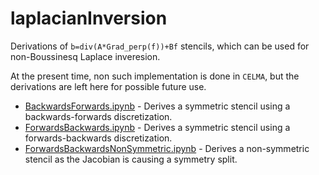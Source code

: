 # laplacianInversion

Derivations of `b=div(A*Grad_perp(f))+Bf` stencils, which can be used for
non-Boussinesq Laplace inveresion.

At the present time, non such implementation is done in `CELMA`, but the
derivations are left here for possible future use.

* [BackwardsForwards.ipynb](BackwardsForwards.ipynb) - Derives a symmetric
  stencil using a backwards-forwards discretization.
* [ForwardsBackwards.ipynb](ForwardsBackwards.ipynb) - Derives a symmetric
  stencil using a forwards-backwards discretization.
* [ForwardsBackwardsNonSymmetric.ipynb](ForwardsBackwardsNonSymmetric.ipynb) -
  Derives a non-symmetric stencil as the Jacobian is causing a symmetry split.

